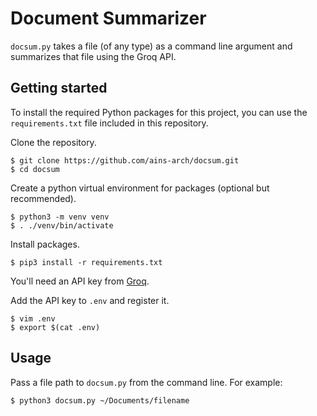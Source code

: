 # Document Summarizer

`docsum.py` takes a file (of any type) as a command line argument and
summarizes that file using the Groq API.

## Getting started

To install the required Python packages for this project, you can use the
`requirements.txt` file included in this repository.

Clone the repository.

```
$ git clone https://github.com/ains-arch/docsum.git
$ cd docsum
```

Create a python virtual environment for packages (optional but recommended).
```
$ python3 -m venv venv
$ . ./venv/bin/activate
```

Install packages.
```
$ pip3 install -r requirements.txt
```

You'll need an API key from [Groq](https://groq.com).

Add the API key to `.env` and register it.
```
$ vim .env
$ export $(cat .env)
```

## Usage

Pass a file path to `docsum.py` from the command line. For example:
```
$ python3 docsum.py ~/Documents/filename
```

